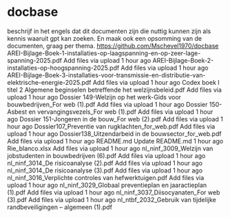 # docbase

beschrijf in het engels dat dit documenten zijn die nuttig kunnen zijn als kennis waaruit gpt kan zoeken. 
En maak ook een opsomming van de documenten, graag per thema. 
https://github.com/Mschevel1970/docbase
AREI-Bijlage-Boek-1-installaties-op-laagspanning-en-op-zeer-lage-spanning-2025.pdf
Add files via upload
1 hour ago
AREI-Bijlage-Boek-2-installaties-op-hoogspanning-2025.pdf
Add files via upload
1 hour ago
AREI-Bijlage-Boek-3-installaties-voor-transmissie-en-distributie-van-elektrische-energie-2025.pdf
Add files via upload
1 hour ago
Codex boek I titel 2 Algemene beginselen betreffende het welzijnsbeleid.pdf
Add files via upload
1 hour ago
Dossier 149-Welzijn op het werk-Gids voor bouwbedrijven_For web (1).pdf
Add files via upload
1 hour ago
Dossier 150-Asbest en vervangingsvezels_For web (1).pdf
Add files via upload
1 hour ago
Dossier 151-Jongeren in de bouw_For web (2).pdf
Add files via upload
1 hour ago
Dossier107_Preventie van rugklachten_for_web.pdf
Add files via upload
1 hour ago
Dossier138_Uitzendarbeid in de bouwsector_for_web.pdf
Add files via upload
1 hour ago
README.md
Update README.md
1 hour ago
Rie_blanco.xlsx
Add files via upload
1 hour ago
nl_ninf_3009_Welzijn van jobstudenten in bouwbedrijven (6).pdf
Add files via upload
1 hour ago
nl_ninf_3014_De risicoanalyse (2).pdf
Add files via upload
1 hour ago
nl_ninf_3014_De risicoanalyse (3).pdf
Add files via upload
1 hour ago
nl_ninf_3016_Verplichte controles van hefwerktuigen.pdf
Add files via upload
1 hour ago
nl_ninf_3029_Globaal preventieplan en jaaractieplan (1).pdf
Add files via upload
1 hour ago
nl_ninf_3037_Diisocyanaten_For web (3).pdf
Add files via upload
1 hour ago
nl_ntbf_2032_Gebruik van tijdelijke randbeveiligingen – algemeen (1).pdf
